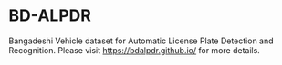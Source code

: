 # BD-ALPDR
Bangadeshi Vehicle dataset for Automatic License Plate Detection and Recognition.
Please visit https://bdalpdr.github.io/ for more details.
